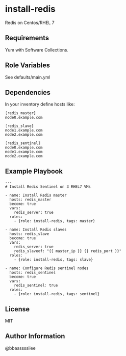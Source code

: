 install-redis
=============

Redis on Centos/RHEL 7

Requirements
------------

Yum with Software Collections.

Role Variables
--------------

See defaults/main.yml

Dependencies
------------

In your inventory define hosts like:

```
[redis_master]
node0.example.com

[redis_slave]
node1.example.com
node2.example.com

[redis_sentinel]
node0.example.com
node1.example.com
node2.example.com

```
Example Playbook
----------------

```
---
# Install Redis Sentinel on 3 RHEL7 VMs

- name: Install Redis master
  hosts: redis_master
  become: true
  vars:
    redis_server: true
  roles:
    - {role: install-redis, tags: master}

- name: Install Redis slaves
  hosts: redis_slave
  become: true
  vars:
    redis_server: true
    redis_slaveof: "{{ master_ip }} {{ redis_port }}"
  roles:
    - {role: install-redis, tags: slave}

- name: Configure Redis sentinel nodes
  hosts: redis_sentinel
  become: true
  vars:
    redis_sentinel: true
  roles:
    - {role: install-redis, tags: sentinel}
```


License
-------

MIT

Author Information
------------------
@bbaassssiiee
